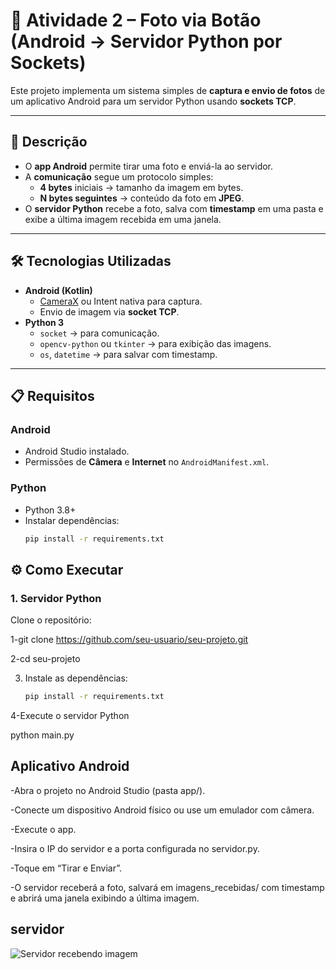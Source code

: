 # 📸 Atividade 2 – Foto via Botão (Android → Servidor Python por Sockets)

Este projeto implementa um sistema simples de **captura e envio de fotos** de um aplicativo Android para um servidor Python usando **sockets TCP**.

---

## 🚀 Descrição

- O **app Android** permite tirar uma foto e enviá-la ao servidor.
- A **comunicação** segue um protocolo simples:
  - **4 bytes** iniciais → tamanho da imagem em bytes.
  - **N bytes seguintes** → conteúdo da foto em **JPEG**.
- O **servidor Python** recebe a foto, salva com **timestamp** em uma pasta e exibe a última imagem recebida em uma janela.

---

## 🛠️ Tecnologias Utilizadas

- **Android (Kotlin)**
  - [CameraX](https://developer.android.com/training/camerax) ou Intent nativa para captura.
  - Envio de imagem via **socket TCP**.
- **Python 3**
  - `socket` → para comunicação.
  - `opencv-python` ou `tkinter` → para exibição das imagens.
  - `os`, `datetime` → para salvar com timestamp.

---

## 📋 Requisitos

### Android
- Android Studio instalado.
- Permissões de **Câmera** e **Internet** no `AndroidManifest.xml`.

### Python
- Python 3.8+  
- Instalar dependências:
  ```bash
  pip install -r requirements.txt


## ⚙️ Como Executar

### 1. Servidor Python

Clone o repositório:

1-git clone https://github.com/seu-usuario/seu-projeto.git

2-cd seu-projeto

3. Instale as dependências:
   ```bash
   pip install -r requirements.txt

4-Execute o servidor Python

python main.py


## Aplicativo Android


-Abra o projeto no Android Studio (pasta app/).

-Conecte um dispositivo Android físico ou use um emulador com câmera.

-Execute o app.

-Insira o IP do servidor e a porta configurada no servidor.py.

-Toque em “Tirar e Enviar”.

-O servidor receberá a foto, salvará em imagens_recebidas/ com timestamp e abrirá uma janela exibindo a    última imagem.


## servidor

![Servidor recebendo imagem](server/received_images/image.png)







